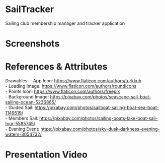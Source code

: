 # SailTracker
Sailing club membership manager and tracker application

# Screenshots

# References & Attributes
Drawables: 
	- App Icon: https://www.flaticon.com/authors/turkkub  
	- Loading Image: https://www.flaticon.com/authors/roundicons  
	- Points Icon: https://www.flaticon.com/authors/freepik  
	- Background Image: https://pixabay.com/photos/seascape-sail-boat-sailing-ocean-5236865/  
	- Guided Sail: https://pixabay.com/photos/sailboat-sailing-boat-sea-boat-1149519/  
	- Members Sail: https://pixabay.com/photos/sailing-boats-lake-boat-sail-tour-5585745/  
	- Evening Event: https://pixabay.com/photos/sky-dusk-darkness-evening-waters-3054732/  


# Presentation Video